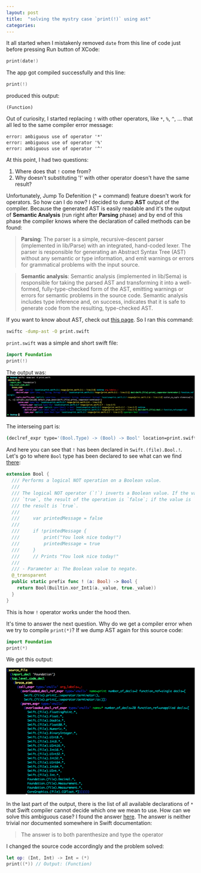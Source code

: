 ```yaml
---
layout: post
title:  "solving the mystry case `print(!)` using ast"
categories: 
---
```

It all started when I mistakenly removed `date` from this line of code just before pressing Run button of XCode:
``` swift
print(date!)
```
The app got compiled successfully and this line:
``` swift
print(!)
```
produced this output:
```
(Function)
```

Out of curiosity, I started replacing `!` with other operators, like `*`, `%`, `^`, ... that all led to the same compiler error message:
```
error: ambiguous use of operator '*'
error: ambiguous use of operator '%'
error: ambiguous use of operator '^'
```

At this point, I had two questions:
1. Where does that `!` come from?
2. Why doesn't substituting '!' with other operator doesn't have the same result?

Unfortunately, Jump To Defenition (^ + command) feature doesn't work for operators. So how can I do now? I decided to dump **AST** output of the compiler. Because the generated AST is easily readable and it's the output of **Semantic Analysis** (run right after **Parsing** phase) and by end of this phase the compiler knows where the declaration of called methods can be found:

>**Parsing**: The parser is a simple, recursive-descent parser (implemented in lib/Parse) with an integrated, hand-coded lexer. The parser is responsible for generating an Abstract Syntax Tree (AST) without any semantic or type information, and emit warnings or errors for grammatical problems with the input source.

>**Semantic analysis**: Semantic analysis (implemented in lib/Sema) is responsible for taking the parsed AST and transforming it into a well-formed, fully-type-checked form of the AST, emitting warnings or errors for semantic problems in the source code. Semantic analysis includes type inference and, on success, indicates that it is safe to generate code from the resulting, type-checked AST.

If you want to know about AST, check out [this page](https://swift.org/compiler-stdlib/#compiler-architecture). 
So I ran this command:
``` sh
swiftc -dump-ast -O print.swift
```

`print.swift` was a simple and short swift file:
``` swift
import Foundation
print(!)
```

The output was:
![](https://github.com/coybit/coybit.github.io/raw/master/assets/shot-ast1.png)

The interseing part is:
``` sh
(declref_expr type='(Bool.Type) -> (Bool) -> Bool' location=print.swift:2:7 range=[print.swift:2:7 - line:2:7] decl=Swift.(file).Bool.! function_ref=unapplied)
```

And here you can see that `!` has been declared in `Swift.(file).Bool.!`. Let's go to where `Bool` type has been declared to see what can we find [there](https://github.com/apple/swift/blob/2efbeb391281c432b40c7b4eba10fd3529112568/stdlib/public/core/Bool.swift):
``` swift
extension Bool {
  /// Performs a logical NOT operation on a Boolean value.
  ///
  /// The logical NOT operator (`!`) inverts a Boolean value. If the value is
  /// `true`, the result of the operation is `false`; if the value is `false`,
  /// the result is `true`.
  ///
  ///     var printedMessage = false
  ///
  ///     if !printedMessage {
  ///         print("You look nice today!")
  ///         printedMessage = true
  ///     }
  ///     // Prints "You look nice today!"
  ///
  /// - Parameter a: The Boolean value to negate.
  @_transparent
  public static prefix func ! (a: Bool) -> Bool {
    return Bool(Builtin.xor_Int1(a._value, true._value))
  }
}
```
This is how `!` operator works under the hood then.

It's time to answer the next question. Why do we get a compiler error when we try to compile `print(*)`? If we dump AST again for this source code:
``` swift
import Foundation
print(*)
```

We get this output:

![](https://github.com/coybit/coybit.github.io/raw/master/assets/shot-ast2.png)

In the last part of the output, there is the list of all available declarations of `*` that Swift compiler cannot decide which one we mean to use. How can we solve this ambiguous case? I found the answer [here](https://ericasadun.com/2018/03/09/the-curious-case-of-operator-assignment/). The answer is neither trivial nor documented somewhere in Swift documentation:

> The answer is to both parenthesize and type the operator

I changed the source code accordingly and the problem solved:

``` swift
let op: (Int, Int) -> Int = (*)
print((*)) // Output: (Function)
```
